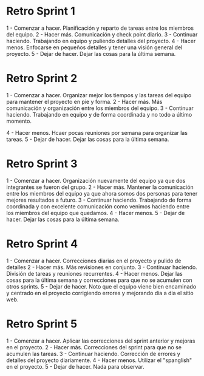 # Retro Sprint 1

1 - Comenzar a hacer.
Planificación y reparto de tareas entre los miembros del equipo.
2 - Hacer más.
Comunicación y check point diario.
3 - Continuar haciendo.
Trabajando en equipo y puliendo detalles del proyecto.
4 - Hacer menos.
Enfocarse en pequeños detalles y tener una visión general del proyecto.
5 - Dejar de hacer.
Dejar las cosas para la última semana.

# Retro Sprint 2 

1 - Comenzar a hacer.
Organizar mejor los tiempos y las tareas del equipo para mantener el proyecto en pie y forma.
2 - Hacer más. Más comunicación y organización entre los miembros del equipo.
3 - Continuar haciendo.
Trabajando en equipo y de forma coordinada y no todo a último momento.

4 - Hacer menos.
Hcaer pocas reuniones por semana para organizar las tareas.
5 - Dejar de hacer.
Dejar las cosas para la última semana.

# Retro Sprint 3

1 - Comenzar a hacer.
Organización nuevamente del equipo ya que dos integrantes se fueron del grupo.
2 - Hacer más. 
Mantener la comunicación entre los miembros del equipo ya que ahora somos dos personas para tener mejores resultados a futuro.
3 - Continuar haciendo.
Trabajando de forma coordinada y con excelente comunicación como venimos haciendo entre los miembros del equipo que quedamos.
4 - Hacer menos.
5 - Dejar de hacer.
Dejar las cosas para la última semana.

# Retro Sprint 4

1 - Comenzar a hacer.
Correcciones diarias en el proyecto y pulido de detalles
2 - Hacer más. 
Más revisiones en conjunto.
3 - Continuar haciendo.
División de tareas y reuniones recurrentes.
4 - Hacer menos.
Dejar las cosas para la última semana y correcciones para que no se acumulen con otros sprints.
5 - Dejar de hacer.
Noto que el equipo viene bien encaminado y centrado en el proyecto corrigiendo errores y mejorando dia a dia el sitio web.

# Retro Sprint 5

1 - Comenzar a hacer.
Aplicar las correcciones del sprint anterior y mejoras en el proyecto.
2 - Hacer más. Correcciones del sprint para que no se acumulen las tareas.
3 - Continuar haciendo.
Corrección de errores y detalles del proyecto diariamente.
4 - Hacer menos.
Utilizar el "spanglish" en el proyecto.
5 - Dejar de hacer.
Nada para observar.